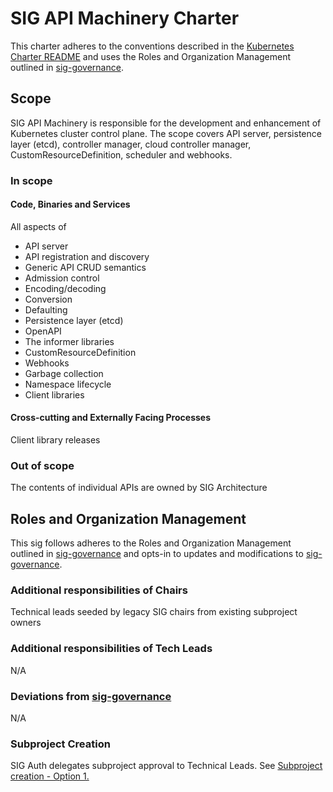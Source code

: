 # SIG API Machinery Charter

This charter adheres to the conventions described in the [Kubernetes Charter README] and uses
the Roles and Organization Management outlined in [sig-governance].

## Scope

SIG API Machinery is responsible for the development and enhancement of Kubernetes cluster control plane.  The scope covers API server, persistence layer (etcd), controller manager, cloud controller manager, CustomResourceDefinition, scheduler and webhooks.

### In scope

#### Code, Binaries and Services

All aspects of 
* API server 
* API registration and discovery
* Generic API CRUD semantics
* Admission control
* Encoding/decoding
* Conversion
* Defaulting
* Persistence layer (etcd)
* OpenAPI
* The informer libraries
* CustomResourceDefinition
* Webhooks
* Garbage collection
* Namespace lifecycle
* Client libraries

#### Cross-cutting and Externally Facing Processes

Client library releases

### Out of scope

The contents of individual APIs are owned by SIG Architecture

## Roles and Organization Management

This sig follows adheres to the Roles and Organization Management outlined in [sig-governance]
and opts-in to updates and modifications to [sig-governance].

### Additional responsibilities of Chairs

Technical leads seeded by legacy SIG chairs from existing subproject owners

### Additional responsibilities of Tech Leads

N/A

### Deviations from [sig-governance]

N/A

### Subproject Creation

SIG Auth delegates subproject approval to Technical Leads. See [Subproject creation - Option 1.]

[Subproject creation - Option 1.]: https://github.com/kubernetes/community/blob/master/committee-steering/governance/sig-governance.md#subproject-creation
[sig-governance]: https://github.com/kubernetes/community/blob/master/committee-steering/governance/sig-governance.md
[sig-subprojects]: https://github.com/kubernetes/community/blob/master/sig-YOURSIG/README.md#subprojects
[Kubernetes Charter README]: https://github.com/kubernetes/community/blob/master/committee-steering/governance/README.md
